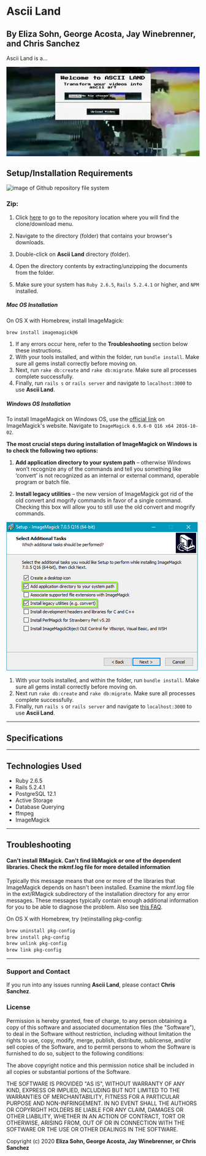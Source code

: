 # Ascii Land

## By **Eliza Sohn, George Acosta, Jay Winebrenner, and Chris Sanchez**

Ascii Land is a... 

![screenshot of landing page for website](app/assets/readme/landing-page.png)

## Setup/Installation Requirements

![image of Github repository file system](https://i.imgur.com/UStodOA.jpg "read")

### Zip:

1. Click [here](https://github.com/eliza85/ascii_group_project.git) to go to the repository location where you will find the clone/download menu.

 2. Navigate to the directory (folder) that contains your browser's downloads.
 3. Double-click on **Ascii Land** directory (folder).
 4. Open the directory contents by extracting/unzipping the documents from the folder.
 5. Make sure your system has `Ruby 2.6.5`, `Rails 5.2.4.1` or higher, and `NPM` installed.

##### Mac OS Installation

On OS X with Homebrew, install ImageMagick:

```sh
brew install imagemagick@6
```
 1. If any errors occur here, refer to the **Troubleshooting** section below these instructions.
 2. With your tools installed, and within the folder, run `bundle install`. Make sure all gems install correctly before moving on.
 3. Next, run `rake db:create` and `rake db:migrate`. Make sure all processes complete successfully.
 4. Finally, run `rails s` or `rails server` and navigate to `localhost:3000` to use **Ascii Land**.

##### Windows OS Installation

To install ImageMagick on Windows OS, use the [official link](https://www.imagemagick.org/script/download.php#windows) on ImageMagick's website. Navigate to `ImageMagick 6.9.6-0 Q16 x64 2016-10-02`.  
  
**The most crucial steps during installation of ImageMagick on Windows is to check the following two options:** 
1. **Add application directory to your system path** – otherwise Windows won’t recognize any of the commands and tell you something like ‘convert’ is not recognized as an internal or external command, operable program or batch file.

2. **Install legacy utilities** – the new version of ImageMagick got rid of the old convert and mogrify commands in favor of a single command. Checking this box will allow you to still use the old convert and mogrify commands.

![installing ImageMagick on Windows](app/assets/readme/image-magick-windows.png)

 1. With your tools installed, and within the folder, run `bundle install`. Make sure all gems install correctly before moving on.
 2. Next run `rake db:create` and `rake db:migrate`. Make sure all processes complete successfully.
 3. Finally, run `rails s` or `rails server` and navigate to `localhost:3000` to use **Ascii Land**.

- - -

## Specifications

- - -

## Technologies Used

 - Ruby 2.6.5
 - Rails 5.2.4.1
 - PostgreSQL 12.1
 - Active Storage
 - Database Querying
 - ffmpeg
 - ImageMagick

- - -

## Troubleshooting

#### Can't install RMagick. Can't find libMagick or one of the dependent libraries. Check the mkmf.log file for more detailed information

Typically this message means that one or more of the libraries that ImageMagick
depends on hasn't been installed. Examine the mkmf.log file in the ext/RMagick
subdirectory of the installation directory for any error messages. These
messages typically contain enough additional information for you to be able to
diagnose the problem. Also see [this FAQ](https://web.archive.org/web/20131206133600/http://rmagick.rubyforge.org/install-faq.html#libmagick).

On OS X with Homebrew, try (re)installing pkg-config:

```sh
brew uninstall pkg-config
brew install pkg-config
brew unlink pkg-config
brew link pkg-config
```
- - -

### Support and Contact

If you run into any issues running **Ascii Land**, please contact **Chris Sanchez**.

### License

Permission is hereby granted, free of charge, to any person obtaining a copy of this software and associated documentation files (the "Software"), to deal in the Software without restriction, including without limitation the rights to use, copy, modify, merge, publish, distribute, sublicense, and/or sell copies of the Software, and to permit persons to whom the Software is furnished to do so, subject to the following conditions:

The above copyright notice and this permission notice shall be included in all copies or substantial portions of the Software.

THE SOFTWARE IS PROVIDED "AS IS", WITHOUT WARRANTY OF ANY KIND, EXPRESS OR IMPLIED, INCLUDING BUT NOT LIMITED TO THE WARRANTIES OF MERCHANTABILITY, FITNESS FOR A PARTICULAR PURPOSE AND NON-INFRINGEMENT. IN NO EVENT SHALL THE AUTHORS OR COPYRIGHT HOLDERS BE LIABLE FOR ANY CLAIM, DAMAGES OR OTHER LIABILITY, WHETHER IN AN ACTION OF CONTRACT, TORT OR OTHERWISE, ARISING FROM, OUT OF OR IN CONNECTION WITH THE SOFTWARE OR THE USE OR OTHER DEALINGS IN THE SOFTWARE.

Copyright (c) 2020 **Eliza Sohn, George Acosta, Jay Winebrenner, or Chris Sanchez**

